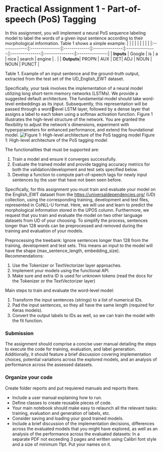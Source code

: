 # Practical Assignment 1 - Part-of-speech (PoS) Tagging

In this assignment, you will implement a neural PoS sequence labeling model to label the words of a given input sentence according to their morphological information. Table 1 shows a simple example:
| <!-- -->      | <!-- -->      | <!-- -->      | <!-- -->      | <!-- -->      | <!-- -->      | <!-- -->      | <!-- -->      |
|:-------------:|:---------------:|:-------------:|:---------------:|:---------------:|:---------------:|:---------------:|:---------------:|
| **Inputs** | Google | is | a     | nice | search      | engine        | .            |
| **Outputs**| PROPN | AUX | DET| ADJ | NOUN | NOUN | PUNCT |

Table 1. Example of an input sentence and the ground-truth output, extracted from the test set of the UD_English_EWT dataset.

Specifically, your task involves the implementation of a neural model utilizing long short-term memory  networks (LSTMs). We provide a suggested default architecture. The fundamental model should take word-level embeddings as its input. Subsequently, this representation will be passed through a word￾level LSTM layer, followed by a dense layer that assigns a label to each token using a softmax activation  function.
Figure 1 illustrates the high-level structure of the network. You are granted the flexibility to adjust the  network's dimensions, experiment with hyperparameters for enhanced performance, and extend the  foundational model.
![Figure 1: High-level architecture of the PoS tagging model](image.png)
Figure 1: High-level architecture of the PoS tagging model

The functionalities that must be supported are:
1. Train a model and ensure it converges successfully.
2. Evaluate the trained model and provide tagging accuracy metrics for both the  validation/development and test sets specified below.
3. Develop a function to compute part-of-speech tags for newly input sentences by the user that have not been seen before.

Specifically, for this assignment you must train and evaluate your model on the English_EWT dataset from the https://universaldependencies.org/ (UD) collection, using the corresponding training,  development and test files, represented in CoNLL-U format. Here, we will use and learn to predict the  morphological information stored in the UPOS column. Furthermore, we request that you train and  evaluate the model on two other language datasets from UD of your choosing. To simplify the process,  sentences longer than 128 words can be preprocessed and removed during the training and evaluation  of your models. 

Preprocessing the treebank: Ignore sentences longer than 128 from the training, development and test sets. This means an input to the model will have the shape (max_sentence_length, embedding_size).
Recommendations:
1. Use the Tokenizer or TextVectorizer layer approaches.
2. Implement your models using the functional API.
3. Make sure and extra ID is used for unknown tokens (read the docs for the Tokenizer or the TextVectorizer layer)

Main steps to train and evaluate the word-level model:
1. Transform the input sentences (strings) to a list of numerical IDs.
2. Pad the input sentences, so they all have the same length (required for Keras models).
3. Convert the output labels to IDs as well, so we can train the model with the fit function.



### Submission
The assignment should comprise a concise user manual detailing the steps to execute the code for training, evaluation, and label generation. Additionally, it should feature a brief discussion covering  implementation choices, potential variations across the explored models, and an analysis of performance across the assessed datasets. 

### Organize your code
Create folder reports and put requiered manuals and reports there. 
- Include a user manual explaining how to run.
- Define classes to create reusable pieces of code. 
- Your main notebook should make easy to relaunch all the relevant tasks: training, 
evaluation and generation of labels, etc. 
- Consider saving and loading your good trained models. 
- Include a brief discussion of the implementation decisions, differences across the 
evaluated models that you might have explored, as well as an analysis of the performance across the evaluated datasets: In a separate PDF not exceeding 3 pages and written using Calibri font style and a size of minimum 11pt. Put your names on it. 
